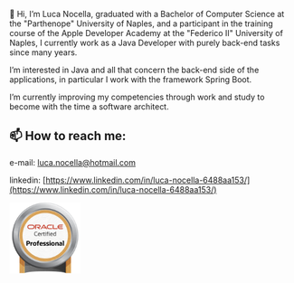 👋 Hi, I’m Luca Nocella, graduated with a Bachelor of Computer Science at the "Parthenope" University of Naples, and a participant in the training course of the Apple Developer Academy at the "Federico II" University of Naples, I currently work as a Java Developer with purely back-end tasks since many years.

I’m interested in Java and all that concern the back-end side of the applications, in particular I work with the framework Spring Boot.

I’m currently improving my competencies through work and study to become with the time a software architect.

## 📫 How to reach me:

e-mail: [luca.nocella@hotmail.com](luca.nocella@hotmail.com)

linkedin: [https://www.linkedin.com/in/luca-nocella-6488aa153/](https://www.linkedin.com/in/luca-nocella-6488aa153/)

<img src="https://github.com/LucaNocella1993/LucaNocella1993/blob/master/Oracle_Professional_Badge__1_.png?raw=true" width="25%" height="25%">

<!---
LucaNocella1993/LucaNocella1993 is a ✨ special ✨ repository because its `README.md` (this file) appears on your GitHub profile.
You can click the Preview link to take a look at your changes.
--->

